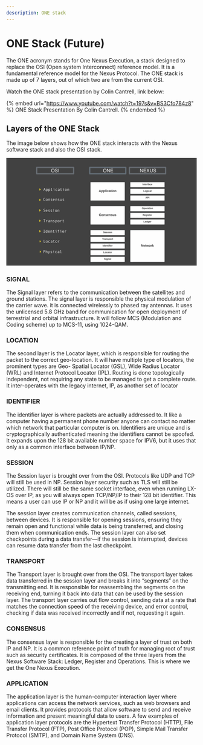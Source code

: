 ```yaml
---
description: ONE stack
---
```


# ONE Stack (Future)

The ONE acronym stands for One Nexus Execution, a stack designed to replace the OSI (Open system Interconnect) reference model. It is a fundamental reference model for the Nexus Protocol. The ONE stack is made up of 7 layers, out of which two are from the current OSI.

Watch the ONE stack presentation by Colin Cantrell, link below:

{% embed url="https://www.youtube.com/watch?t=197s&v=BS3Cfo784z8" %}
ONE Stack Presentation By Colin Cantrell.
{% endembed %}

## Layers of the ONE Stack

The image below shows how the ONE stack interacts with the Nexus software stack and also the OSI stack.

![ONE Stack interaction with the Nexus Software Stack](../../.gitbook/assets/ONE-Stack-Dark.png)

### SIGNAL

The Signal layer refers to the communication between the satellites and ground stations. The signal layer is responsible the physical modulation of the carrier wave. it is connected wirelessly to phased ray antennas. It uses the unlicensed 5.8 GHz band for communication for open deployment of terrestrial and orbital infrastructure. It will follow MCS (Modulation and Coding scheme) up to MCS-11, using 1024-QAM.

### LOCATION

The second layer is the Locator layer, which is responsible for routing the packet to the correct geo-location. It will have multiple type of locators, the prominent types are Geo- Spatial Locator (GSL), Wide Radius Locator (WRL) and Internet Protocol Locator (IPL). Routing is done topologically   independent, not requiring any state to be managed to get a complete route. It inter-operates with the legacy internet, IP, as another set of locator&#x20;

### IDENTIFIER

The identifier layer is where packets are actually addressed to. It like a computer having a permanent phone number anyone can contact no matter which network that particular computer is on. Identifiers are unique and is cryptographically authenticated meaning the identifiers cannot be spoofed. It expands upon the 128 bit available number space for IPV6, but it uses that only as a common interface between IP/NP.

### SESSION

The Session layer is brought over from the OSI. Protocols like UDP and TCP will still be used in NP. Session layer security such as TLS will still be utilized.  There will still be the same socket interface, even when running LX-OS over IP, as you will always open TCP/NP/IP to their 128 bit identifier. This means a user can use IP or NP and it will be as if using one large internet.

The session layer creates communication channels, called sessions, between devices. It is responsible for opening sessions, ensuring they remain open and functional while data is being transferred, and closing them when communication ends. The session layer can also set checkpoints during a data transfer—if the session is interrupted, devices can resume data transfer from the last checkpoint.

### TRANSPORT

The Transport layer is brought over from the OSI. The transport layer takes data transferred in the session layer and breaks it into “segments” on the transmitting end. It is responsible for reassembling the segments on the receiving end, turning it back into data that can be used by the session layer. The transport layer carries out flow control, sending data at a rate that matches the connection speed of the receiving device, and error control, checking if data was received incorrectly and if not, requesting it again.

### CONSENSUS

The consensus layer is responsible for the creating a layer of trust on both IP and NP. It is a common reference point of truth for managing root of trust such as security certificates. It is composed of the three layers from the Nexus Software Stack: Ledger, Register and Operations. This is where we get the One Nexus Execution.

### APPLICATION

The application layer is the human-computer interaction layer where applications can access the network services, such as web browsers and email clients. It provides protocols that allow software to send and receive information and present meaningful data to users. A few examples of application layer protocols are the Hypertext Transfer Protocol (HTTP), File Transfer Protocol (FTP), Post Office Protocol (POP), Simple Mail Transfer Protocol (SMTP), and Domain Name System (DNS).

